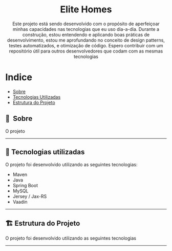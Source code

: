 
<h1 align="center">Elite Homes</h1>

<p align="center">Este projeto está sendo desenvolvido com o propósito de aperfeiçoar minhas capacidades nas tecnologias que eu uso dia-a-dia. 
Durante a construção, estou entendendo e aplicando boas práticas de desenvolvimento, estou me aprofundando no conceito de design patterns, testes automatizados, e otimização de código. 
Espero contribuir com um repositório útil para outros desenvolvedores que codam com as mesmas tecnologias</p>

# Indice

- [Sobre](#-sobre)
- [Tecnologias Utilizadas](#-tecnologias-utilizadas)
- [Estrutura do Projeto](#-estrutura-do-projeto)

## 🔖&nbsp; Sobre

O projeto 

---

## 🚀 Tecnologias utilizadas

O projeto foi desenvolvido utilizando as seguintes tecnologias:

- Maven
- Java
- Spring Boot
- MySQL
- Jersey / Jax-RS
- Vaadin

---

## 🏗️ Estrutura do Projeto

O projeto foi desenvolvido utilizando as seguintes tecnologias



---
